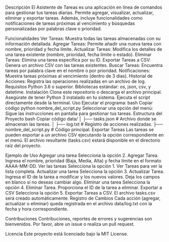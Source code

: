 Descripción
El Asistente de Tareas es una aplicación en línea de comandos para gestionar tus tareas diarias. Permite agregar, visualizar, actualizar, eliminar y exportar tareas. Además, incluye funcionalidades como notificaciones de tareas próximas al vencimiento y búsquedas personalizadas por palabras clave o prioridad.

Funcionalidades
Ver Tareas: Muestra todas las tareas almacenadas con su información detallada.
Agregar Tareas: Permite añadir una nueva tarea con nombre, prioridad y fecha límite.
Actualizar Tareas: Modifica los detalles de una tarea existente (nombre, prioridad, fecha límite o estado).
Eliminar Tareas: Elimina una tarea específica por su ID.
Exportar Tareas a CSV: Genera un archivo CSV con las tareas existentes.
Buscar Tareas: Encuentra tareas por palabra clave en el nombre o por prioridad.
Notificaciones: Muestra tareas próximas al vencimiento (dentro de 3 días).
Historial de Acciones: Registra las operaciones realizadas en un archivo de log.
Requisitos
Python 3.6 o superior.
Bibliotecas estándar: os, json, csv, y datetime.
Instalación
Clona este repositorio o descarga el archivo principal.
Asegúrate de tener Python 3 instalado en tu sistema.
Ejecuta el script directamente desde la terminal.
Uso
Ejecutar el programa:
bash
Copiar código
python nombre_del_script.py
Seleccionar una opción del menú:
Sigue las instrucciones en pantalla para gestionar tus tareas.
Estructura del Proyecto
bash
Copiar código
data/
│   ├── tasks.json      # Archivo donde se almacenan las tareas.
│   ├── log.txt         # Registro de acciones realizadas.
├── nombre_del_script.py  # Código principal.
Exportar Tareas
Las tareas se pueden exportar a un archivo CSV ejecutando la opción correspondiente en el menú. El archivo resultante (tasks.csv) estará disponible en el directorio raíz del proyecto.

Ejemplo de Uso
Agregar una tarea
Selecciona la opción 2. Agregar Tarea.
Ingresa el nombre, prioridad (Baja, Media, Alta) y fecha límite en el formato AAAA-MM-DD.
Ver las tareas
Selecciona la opción 1. Ver Tareas para ver la lista completa.
Actualizar una tarea
Selecciona la opción 3. Actualizar Tarea.
Ingresa el ID de la tarea a modificar y los nuevos valores. Deja los campos en blanco si no deseas cambiar algo.
Eliminar una tarea
Selecciona la opción 4. Eliminar Tarea.
Proporciona el ID de la tarea a eliminar.
Exportar a CSV
Selecciona la opción 5. Exportar Tareas a CSV.
El archivo tasks.csv será creado automáticamente.
Registro de Cambios
Cada acción (agregar, actualizar o eliminar) queda registrada en el archivo data/log.txt con la fecha y hora correspondiente.

Contribuciones
Contribuciones, reportes de errores y sugerencias son bienvenidos. Por favor, abre un issue o realiza un pull request.

Licencia
Este proyecto está licenciado bajo la MIT License.

